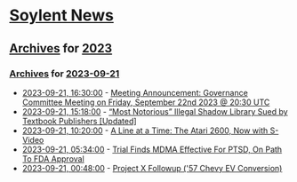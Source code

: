 # [Soylent News](../../../README.md)

## [Archives](../../index.md) for [2023](../index.md)

### [Archives](../../index.md) for [2023-09-21](index.md)

* [2023-09-21, 16:30:00](https://soylentnews.org/meta/article.pl?sid=23/09/21/1557239&from=rss) - [Meeting Announcement: Governance Committee Meeting on Friday, September 22nd 2023 @ 20:30 UTC](https://soylentnews.org/meta/article.pl?sid=23/09/21/1557239&from=rss)
* [2023-09-21, 15:18:00](https://soylentnews.org/article.pl?sid=23/09/19/0616251&from=rss) - [“Most Notorious” Illegal Shadow Library Sued by Textbook Publishers [Updated]](https://soylentnews.org/article.pl?sid=23/09/19/0616251&from=rss)
* [2023-09-21, 10:20:00](https://soylentnews.org/article.pl?sid=23/09/19/1841244&from=rss) - [A Line at a Time: The Atari 2600, Now with S-Video](https://soylentnews.org/article.pl?sid=23/09/19/1841244&from=rss)
* [2023-09-21, 05:34:00](https://soylentnews.org/article.pl?sid=23/09/19/1823207&from=rss) - [Trial Finds MDMA Effective For PTSD, On Path To FDA Approval](https://soylentnews.org/article.pl?sid=23/09/19/1823207&from=rss)
* [2023-09-21, 00:48:00](https://soylentnews.org/article.pl?sid=23/09/19/0629250&from=rss) - [Project X Followup ('57 Chevy EV Conversion)](https://soylentnews.org/article.pl?sid=23/09/19/0629250&from=rss)
